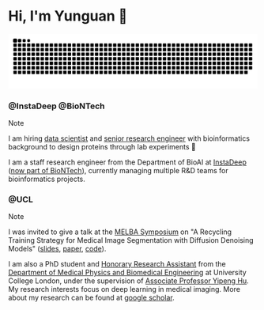 # Hi, I'm Yunguan 👋

<picture>
  <source media="(prefers-color-scheme: dark)" srcset="https://raw.githubusercontent.com/mathpluscode/mathpluscode/output/github-contribution-grid-snake-dark.svg">
  <source media="(prefers-color-scheme: light)" srcset="https://raw.githubusercontent.com/mathpluscode/mathpluscode/output/github-contribution-grid-snake.svg">
  <img alt="github contribution grid snake animation" src="https://raw.githubusercontent.com/mathpluscode/mathpluscode/output/github-contribution-grid-snake.svg">
</picture>

### @InstaDeep @BioNTech

> [!NOTE]
> I am hiring [data scientist](https://www.instadeep.com/job-offer/7212d1ab-c33e-45f6-ab2e-182c22539217/) and [senior research engineer](https://www.instadeep.com/job-offer/989646ef-7450-465f-88bb-d41ac739f8ad/) with bioinformatics background to design proteins through lab experiments 🧪

I am a staff research engineer from the Department of BioAI at [InstaDeep](https://www.instadeep.com/) ([now part of BioNTech](https://www.instadeep.com/2023/07/biontech-completes-acquisition-of-instadeep/)), currently managing multiple R&D teams for bioinformatics projects.

### @UCL

> [!NOTE]
> I was invited to give a talk at the [MELBA Symposium](https://www.melba-journal.org/symposium.html) on "A Recycling Training Strategy for Medical Image Segmentation with Diffusion Denoising Models" ([slides](https://github.com/mathpluscode/ImgX-DiffSeg/blob/main/MELBA_Symposium_2024.pdf), [paper](https://www.melba-journal.org/papers/2023:016.html), [code](https://github.com/mathpluscode/ImgX-DiffSeg)).

I am also a PhD student and [Honorary Research Assistant](https://profiles.ucl.ac.uk/76116-yunguan-fu) from the [Department of Medical Physics and Biomedical Engineering](https://www.ucl.ac.uk/medical-physics-biomedical-engineering/) at University College London, under the supervision of [Associate Professor Yipeng Hu](https://profiles.ucl.ac.uk/5178-yipeng-hu). My research interests focus on deep learning in medical imaging. More about my research can be found at [google scholar](https://scholar.google.co.uk/citations?user=8Uicv-gAAAAJ&hl=en).
